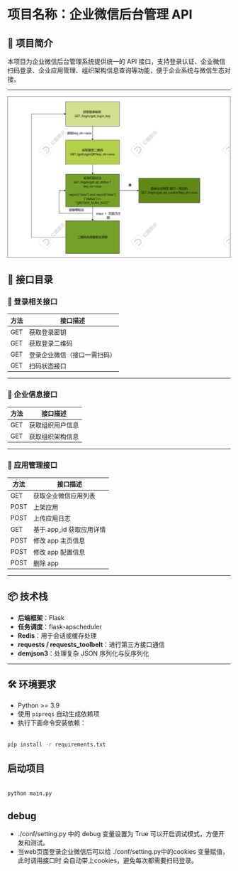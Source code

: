 # 项目名称：企业微信后台管理 API

## 📌 项目简介

本项目为企业微信后台管理系统提供统一的 API 接口，支持登录认证、企业微信扫码登录、企业应用管理、组织架构信息查询等功能，便于企业系统与微信生态对接。

---
![img.png](img.png)
## 📂 接口目录

### 🔐 登录相关接口

| 方法 | 接口描述         |
|------|------------------|
| GET  | 获取登录密钥     |
| GET  | 获取登录二维码   |
| GET  | 登录企业微信（接口一需扫码） |
| GET  | 扫码状态接口     |

---

### 🏢 企业信息接口

| 方法 | 接口描述                   |
|------|----------------------------|
| GET  | 获取组织用户信息           |
| GET  | 获取组织架构信息           |

---

### 🧩 应用管理接口

| 方法 | 接口描述                   |
|------|----------------------------|
| GET  | 获取企业微信应用列表       |
| POST | 上架应用                   |
| POST | 上传应用日志               |
| GET  | 基于 app_id 获取应用详情   |
| POST | 修改 app 主页信息          |
| POST | 修改 app 配置信息          |
| POST | 删除 app                   |

---

## 📦 技术栈

- **后端框架**：Flask
- **任务调度**：flask-apscheduler
- **Redis**：用于会话或缓存处理
- **requests / requests_toolbelt**：进行第三方接口通信
- **demjson3**：处理复杂 JSON 序列化与反序列化

---

## 🛠️ 环境要求

- Python >= 3.9
- 使用 `pipreqs` 自动生成依赖项
- 执行下面命令安装依赖：
```bash

pip install -r requirements.txt

```
## 启动项目
```bash

python main.py

```

## debug
- ./conf/setting.py 中的 debug 变量设置为 True 可以开启调试模式，方便开发和测试。
- 当web页面登录企业微信后可以给 ./conf/setting.py中的cookies 变量赋值，此时调用接口时
  会自动带上cookies，避免每次都需要扫码登录。